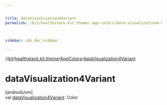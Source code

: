 ```yaml
---


title: dataVisualization4Variant
permalink: /kit/healthstack.kit.theme/-app-colors/data-visualization4-variant.html



sidebar: sdk_doc_sidebar

---
```



//[kit](/kit.html)/[healthstack.kit.theme](../index.html)/[AppColors](index.html)/[dataVisualization4Variant](data-visualization4-variant.html)



# dataVisualization4Variant



[androidJvm]\
val [dataVisualization4Variant](data-visualization4-variant.html): Color






